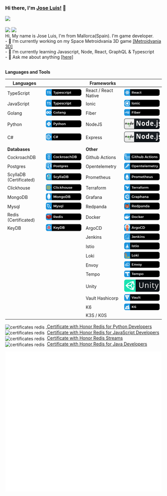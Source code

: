 ### Hi there, I'm [Jose Luis!](https://sosan.github.io/sosan/) 👋

<!-- 
My codesnadbox:
<a href="https://codesandbox.io/u/sosan">
  <img align="left" alt="Jose Luis | CodeSandbox" width="20px" src="https://raw.githubusercontent.com/sosan/sosan/master/assets/codesandbox.svg" />
</a> -->


<a href="https://twitter.com/joelwe34" target="_blank">
  <img height="35" src="https://img.shields.io/badge/-Twitter-1ca0f1?style=for-the-badge&labelColor=1ca0f1&logo=twitter&logoColor=white">
</a>
<br>
<br>
<img height="35" src="https://img.shields.io/github/followers/sosan?style=for-the-badge&logo=appveyor">
<img height="35" src="https://img.shields.io/github/stars/sosan?style=for-the-badge&logo=appveyor">

<br>
Hi, My name is Jose Luis, I'm from Mallorca(Spain). I'm game developer.<br>
- 🔭 I’m currently working on my Space Metroidvania 3D game <a href="https://github.com/sosan/spacemetroidvania3D">[Metroidvania 3D]</a><br>
- 🌱 I’m currently learning Javascript, Node, React, GraphQL & Typescript<br>
- 💬 Ask me about anything <a href="https://github.com/sosan/sosan/issues">[here]</a><br>
<br>



**Languages and Tools**

| **Languages**             |      | **Frameworks**    |      |
|---------------------------|------|-------------------|------|
|  TypeScript    |![Typescript](https://raw.githubusercontent.com/sosan/sosan/master/assets/typescript.svg)      |  React / React Native           |![React](https://raw.githubusercontent.com/sosan/sosan/master/assets/react.svg)      |
| JavaScript | ![Typescript](https://raw.githubusercontent.com/sosan/sosan/master/assets/typescript.svg) | Ionic               |![Ionic](https://raw.githubusercontent.com/sosan/sosan/master/assets/ionic.svg) |
|  Golang                   |![Golang](https://raw.githubusercontent.com/sosan/sosan/master/assets/golang.svg)      | Fiber            |![Fiber](https://raw.githubusercontent.com/sosan/sosan/master/assets/fiber.svg)      |
|  Python                   |![Python](https://raw.githubusercontent.com/sosan/sosan/master/assets/python.svg)      |  NodeJS           |![Nodejs](https://raw.githubusercontent.com/sosan/sosan/master/assets/nodejs.svg)      |
|  C#                       |![C#](https://raw.githubusercontent.com/sosan/sosan/master/assets/csharp.svg)      |Express          |![Express](https://raw.githubusercontent.com/sosan/sosan/master/assets/nodejs.svg)        |
|                           |      |                   |      |
|  **Databases**            |      |  **Other**        |      |
| CockroachDB |![CockrouchDB](https://raw.githubusercontent.com/sosan/sosan/master/assets/cockroachdb.svg)      |  Github Actions   |![Github Actions](https://raw.githubusercontent.com/sosan/sosan/master/assets/githubactions.svg)      |
| Postgres     |![Postgres](https://raw.githubusercontent.com/sosan/sosan/master/assets/postgres.svg)  | Opentelemetry    |![Opentelemetry](https://raw.githubusercontent.com/sosan/sosan/master/assets/opentelemetry.svg) |
|  ScyllaDB (Certificated)  |![ScyllaDB](https://raw.githubusercontent.com/sosan/sosan/master/assets/scylladb.svg)      |  Prometheus       |![Prometheus](https://raw.githubusercontent.com/sosan/sosan/master/assets/prometheus.svg)          |      |
|  Clickhouse               |![ClickHouse](https://raw.githubusercontent.com/sosan/sosan/master/assets/clickhouse.svg)                          |  Terraform        |![Terraform](https://raw.githubusercontent.com/sosan/sosan/master/assets/terraform.svg)      |
|  MongoDB                  |![Mongodb](https://raw.githubusercontent.com/sosan/sosan/master/assets/mongodb.svg)      |  Grafana          |![Grafana](https://raw.githubusercontent.com/sosan/sosan/master/assets/grafana.svg)      |
|  Mysql                    |![Mysql](https://raw.githubusercontent.com/sosan/sosan/master/assets/mysql.svg)      |  Redpanda         |![Redpanda](https://raw.githubusercontent.com/sosan/sosan/master/assets/redpanda.svg) |
|  Redis (Certificated)     |![Redis](https://raw.githubusercontent.com/sosan/sosan/master/assets/redis.svg)      |  Docker           |![Docker](https://raw.githubusercontent.com/sosan/sosan/master/assets/docker.svg)      |
|  KeyDB  |![KeyDB](https://raw.githubusercontent.com/sosan/sosan/master/assets/keydb.svg)    |  ArgoCD           |![ArgoCD](https://raw.githubusercontent.com/sosan/sosan/master/assets/argocd.svg)      |
|                           |      |  Jenkins          |![Jenkins](https://raw.githubusercontent.com/sosan/sosan/master/assets/jenkins.svg)      |
| | | Istio            |![Istio](https://raw.githubusercontent.com/sosan/sosan/master/assets/istio.svg) |
| | | Loki             |![Loki](https://raw.githubusercontent.com/sosan/sosan/master/assets/loki.svg) |
| | | Envoy            |![Envoy](https://raw.githubusercontent.com/sosan/sosan/master/assets/envoy.svg) |
| | | Tempo            |![Tempo](https://raw.githubusercontent.com/sosan/sosan/master/assets/tempo.svg) |
|                           |      |  Unity            |![Unity](https://raw.githubusercontent.com/sosan/sosan/master/assets/unity.svg)      |
| | | Vault Hashicorp  |![Vault](https://raw.githubusercontent.com/sosan/sosan/master/assets/vault.svg) |
| | | K6               |![K6](https://raw.githubusercontent.com/sosan/sosan/master/assets/k6.svg) |
| | | K3S / K0S |



<img align="center" src="https://university.redislabs.com/static/certificates/images/ico-honor.png" height="20" alt="certificates redis" />&nbsp;<a href="https://university.redislabs.com/certificates/user/3498/course/course-v1:redislabs+RU102PY+2020_01" target="_blank">
Certificate with Honor Redis for Python Developers</a>
<br>
<img align="center" src="https://university.redislabs.com/static/certificates/images/ico-honor.png" height="20" alt="certificates redis" />&nbsp;
<a href="https://university.redislabs.com/certificates/user/3498/course/course-v1:redislabs+RU102JS+2020_04" target="_blank">
Certificate with Honor Redis for JavaScript Developers
</a>
<br>
<img align="center" src="https://university.redislabs.com/static/certificates/images/ico-honor.png" height="20" alt="certificates redis" />&nbsp;
<a href="https://university.redislabs.com/certificates/user/3498/course/course-v1:redislabs+RU202+2020_01" target="_blank">
Certificate with Honor Redis Streams
</a>
<br>
<img align="center" src="https://university.redislabs.com/static/certificates/images/ico-honor.png" height="20" alt="certificates redis" />&nbsp;
<a href="https://university.redislabs.com/certificates/user/3498/course/course-v1:redislabs+RU102J+2019_06" target="_blank">
Certificate with Honor Redis for Java Developers
</a>

<img align="center" src="/github-metrics.svg" alt="Metrics" width="512">

<!-- <a href="https://github.com/sosan">
  <img align="center" src="https://github-readme-stats-flame.vercel.app/api?username=sosan&show_icons=true&theme=monokai" alt="github stats" />
</a>

<a href="https://github.com/sosan">
  <img align="center" src="https://github-readme-stats-flame.vercel.app/api/top-langs/?username=sosan&show_icons=true&theme=monokai" alt="github top languages stats" />
</a> -->



